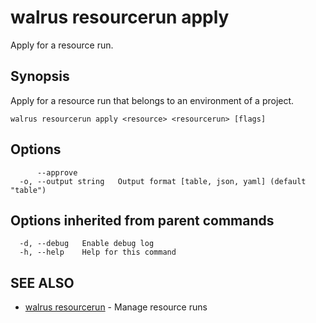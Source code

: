 # walrus resourcerun apply

Apply for a resource run.

## Synopsis

Apply for a resource run that belongs to an environment of a project.

```
walrus resourcerun apply <resource> <resourcerun> [flags]
```

## Options

```
      --approve         
  -o, --output string   Output format [table, json, yaml] (default "table")
```

## Options inherited from parent commands

```
  -d, --debug   Enable debug log
  -h, --help    Help for this command
```

## SEE ALSO

* [walrus resourcerun](walrus_resourcerun)	 - Manage resource runs

